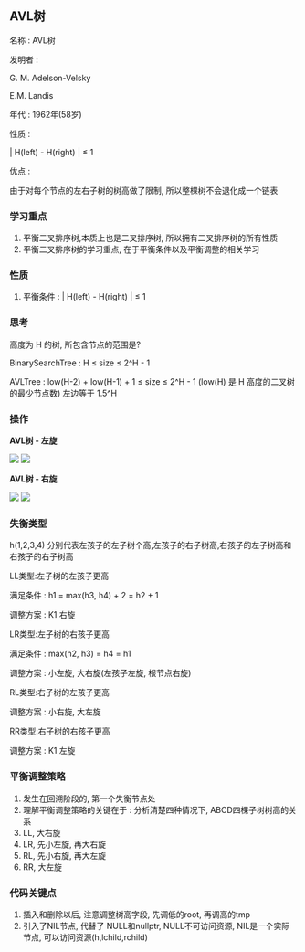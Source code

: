 ## AVL树

名称 : AVL树

发明者 : 

G. M. Adelson-Velsky

E.M. Landis

年代 : 1962年(58岁)

性质 : 

| H(left) - H(right) | ≤ 1

优点 :

由于对每个节点的左右子树的树高做了限制, 所以整棵树不会退化成一个链表

### 学习重点

1. 平衡二叉排序树,本质上也是二叉排序树, 所以拥有二叉排序树的所有性质
2. 平衡二叉排序树的学习重点, 在于平衡条件以及平衡调整的相关学习

### 性质

1. 平衡条件 : | H(left) - H(right) | ≤ 1

### 思考

高度为 H 的树, 所包含节点的范围是?

BinarySearchTree : H ≤ size ≤ 2^H - 1

AVLTree : low(H-2) + low(H-1) + 1 ≤ size ≤ 2^H - 1 (low(H) 是 H 高度的二叉树的最少节点数) 左边等于 1.5^H

### 操作

**AVL树 - 左旋**

<img src="https://i.loli.net/2021/01/08/3XlUQLIxHNKTCt5.png"/>

<img src="https://i.loli.net/2021/01/08/IxZvkmGhcprAE42.png"/>

**AVL树 - 右旋**

<img src="https://i.loli.net/2021/01/08/oNYgrvHhOSkb9BK.png"/>

<img src="https://i.loli.net/2021/01/08/vcLKAlOEMu7hRaq.png"/>

### 失衡类型

h(1,2,3,4) 分别代表左孩子的左子树个高,左孩子的右子树高,右孩子的左子树高和右孩子的右子树高

LL类型:左子树的左孩子更高

满足条件 : h1 = max(h3, h4) + 2 = h2 + 1

调整方案 : K1 右旋

LR类型:左子树的右孩子更高

满足条件 : max(h2, h3) = h4 = h1

调整方案 : 小左旋, 大右旋(左孩子左旋, 根节点右旋)

RL类型:右子树的左孩子更高

调整方案 : 小右旋, 大左旋

RR类型:右子树的右孩子更高

调整方案 : K1 左旋

### 平衡调整策略

1. 发生在回溯阶段的, 第一个失衡节点处
2. 理解平衡调整策略的关键在于 : 分析清楚四种情况下, ABCD四棵子树树高的关系
3. LL, 大右旋
4. LR, 先小左旋, 再大右旋
5. RL, 先小右旋, 再大左旋
6. RR, 大左旋

### 代码关键点

1. 插入和删除以后, 注意调整树高字段, 先调低的root, 再调高的tmp
2. 引入了NIL节点, 代替了 NULL和nullptr, NULL不可访问资源, NIL是一个实际节点, 可以访问资源(h,lchild,rchild)
